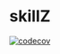 # skillZ

[![codecov](https://codecov.io/gh/GBerenice98/skillZ/branch/master/graph/badge.svg?token=SPIFVU6CKW)](https://codecov.io/gh/GBerenice98/skillZ)
